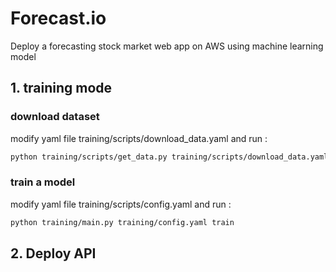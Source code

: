 # Forecast.io
Deploy a forecasting stock market web app on AWS using machine learning model


## 1. training mode

### download dataset
modify yaml file training/scripts/download_data.yaml and run :

````bash
python training/scripts/get_data.py training/scripts/download_data.yaml
````

### train a model
modify yaml file training/scripts/config.yaml and run :

````bash
python training/main.py training/config.yaml train
````

## 2. Deploy API